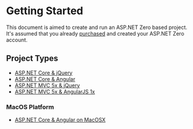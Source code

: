 # Getting Started

This document is aimed to create and run an ASP.NET Zero based project.
It's assumed that you already [purchased](https://aspnetzero.com/Pricing) and created your
ASP.NET Zero account.

## Project Types

-   [ASP.NET Core & jQuery](../../aspnet-core-mvc/latest/Getting-Started-Core)
-   [ASP.NET Core & Angular](../../aspnet-core-angular/latest/Getting-Started-Angular)
-   [ASP.NET MVC 5x & jQuery](../../aspnet-mvc-jquery/latest/Getting-Started-Mvc-Angularjs)
-   [ASP.NET MVC 5x & AngularJS 1x](../../aspnet-mvc-angularjs/latest/Getting-Started-Mvc-Angularjs)

### MacOS Platform
-   [ASP.NET Core & Angular on MacOSX](../../aspnet-core-angular/latest/Getting-Started-MacOSX)